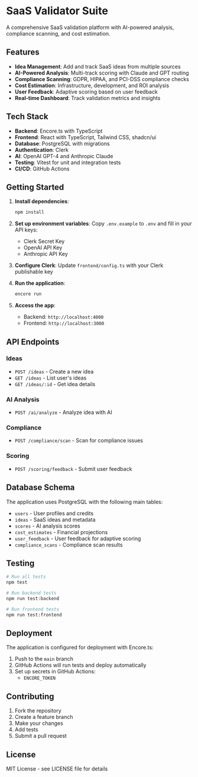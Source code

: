 # SaaS Validator Suite

A comprehensive SaaS validation platform with AI-powered analysis, compliance scanning, and cost estimation.

## Features

- **Idea Management**: Add and track SaaS ideas from multiple sources
- **AI-Powered Analysis**: Multi-track scoring with Claude and GPT routing
- **Compliance Scanning**: GDPR, HIPAA, and PCI-DSS compliance checks
- **Cost Estimation**: Infrastructure, development, and ROI analysis
- **User Feedback**: Adaptive scoring based on user feedback
- **Real-time Dashboard**: Track validation metrics and insights

## Tech Stack

- **Backend**: Encore.ts with TypeScript
- **Frontend**: React with TypeScript, Tailwind CSS, shadcn/ui
- **Database**: PostgreSQL with migrations
- **Authentication**: Clerk
- **AI**: OpenAI GPT-4 and Anthropic Claude
- **Testing**: Vitest for unit and integration tests
- **CI/CD**: GitHub Actions

## Getting Started

1. **Install dependencies**:
   ```bash
   npm install
   ```

2. **Set up environment variables**:
   Copy `.env.example` to `.env` and fill in your API keys:
   - Clerk Secret Key
   - OpenAI API Key
   - Anthropic API Key

3. **Configure Clerk**:
   Update `frontend/config.ts` with your Clerk publishable key

4. **Run the application**:
   ```bash
   encore run
   ```

5. **Access the app**:
   - Backend: `http://localhost:4000`
   - Frontend: `http://localhost:3000`

## API Endpoints

### Ideas
- `POST /ideas` - Create a new idea
- `GET /ideas` - List user's ideas
- `GET /ideas/:id` - Get idea details

### AI Analysis
- `POST /ai/analyze` - Analyze idea with AI

### Compliance
- `POST /compliance/scan` - Scan for compliance issues

### Scoring
- `POST /scoring/feedback` - Submit user feedback

## Database Schema

The application uses PostgreSQL with the following main tables:
- `users` - User profiles and credits
- `ideas` - SaaS ideas and metadata
- `scores` - AI analysis scores
- `cost_estimates` - Financial projections
- `user_feedback` - User feedback for adaptive scoring
- `compliance_scans` - Compliance scan results

## Testing

```bash
# Run all tests
npm test

# Run backend tests
npm run test:backend

# Run frontend tests
npm run test:frontend
```

## Deployment

The application is configured for deployment with Encore.ts:

1. Push to the `main` branch
2. GitHub Actions will run tests and deploy automatically
3. Set up secrets in GitHub Actions:
   - `ENCORE_TOKEN`

## Contributing

1. Fork the repository
2. Create a feature branch
3. Make your changes
4. Add tests
5. Submit a pull request

## License

MIT License - see LICENSE file for details
